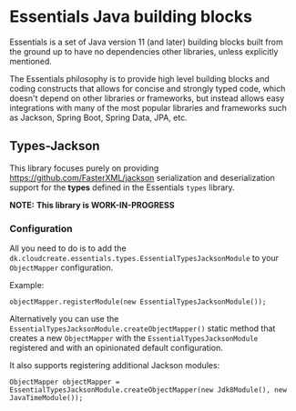 # Essentials Java building blocks

Essentials is a set of Java version 11 (and later) building blocks built from the ground up to have no dependencies
other libraries, unless explicitly mentioned.

The Essentials philosophy is to provide high level building blocks and coding constructs that allows for concise and
strongly typed code, which doesn't depend on other libraries or frameworks, but instead allows easy integrations with
many of the most popular libraries and frameworks such as Jackson, Spring Boot, Spring Data, JPA, etc.

## Types-Jackson

This library focuses purely on providing https://github.com/FasterXML/jackson serialization and deserialization support
for the **types** defined in the Essentials `types` library.

**NOTE:**
**This library is WORK-IN-PROGRESS**

### Configuration

All you need to do is to add the `dk.cloudcreate.essentials.types.EssentialTypesJacksonModule` to your `ObjectMapper`
configuration.

Example:

```
objectMapper.registerModule(new EssentialTypesJacksonModule());
```

Alternatively you can use the `EssentialTypesJacksonModule.createObjectMapper()` static method that creates a new
`ObjectMapper` with the `EssentialTypesJacksonModule` registered and with an opinionated default configuration.

It also supports registering additional Jackson modules:

```
ObjectMapper objectMapper = EssentialTypesJacksonModule.createObjectMapper(new Jdk8Module(), new JavaTimeModule());
```
